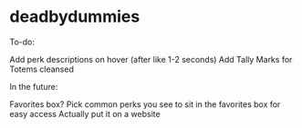 # deadbydummies

To-do:

Add perk descriptions on hover (after like 1-2 seconds)
Add Tally Marks for Totems cleansed


In the future:

Favorites box? Pick common perks you see to sit in the favorites box for easy access
Actually put it on a website
